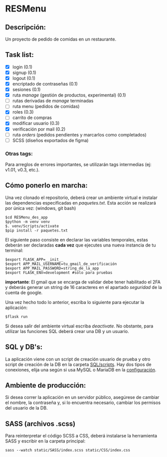 # RESMenu
## Descripción:
Un proyecto de pedido de comidas en un restaurante.
## Task list:
- [x] login (0.1)
- [x] signup (0.1)
- [x] logout (0.1)
- [x] encriptado de contraseñas (0.1)
- [x] sesiones (0.1)
- [x] ruta _manage_ (gestión de productos, experimental) (0.1)
- [ ] rutas derivadas de _manage_ terminadas
- [ ] ruta menu (pedidos de comidas)
- [x] roles (0.3)
- [ ] carrito de compras
- [x] modificar usuario (0.3)
- [x] verificación por mail (0.2)
- [ ] ruta _orders_ (pedidos pendientes y marcarlos como completados)
- [ ] SCSS (diseños exportados de figma)

### Otras tags:
Para arreglos de errores importantes, se utilizarán tags intermedias
(ej: v1.01, v0.3, etc.).
## Cómo ponerlo en marcha:
Una vez clonado el repositorio, deberá crear un ambiente
virtual e instalar las dependencias 
especificadas en _paquetes.txt_. 
Esta acción se realizará por única vez:
(windows, git bash)
``` 
$cd RESMenu_des_app
$python -m venv venv
$. venv/Scripts/activate
$pip install -r paquetes.txt
```
El siguiente paso consiste en declarar las variables temporales,
estas deberán ser declaradas **cada vez** que ejecutes una nueva
instancia de tu terminal:
```
$export FLASK_APP=__init__
$export APP_MAIL_USERNAME=tu_gmail_de_verificación
$export APP_MAIL_PASSWORD=string_de_la_app
$export FLASK_ENV=development #sólo para pruebas
```
**importante**: El gmail que se encarga de validar debe tener
habilitado el 2FA y deberás generar un string de 16 caracteres
en el apartado _seguridad_ de la cuenta de google.

Una vez hecho todo lo anterior,
escriba lo siguiente para ejecutar la aplicación:
```
$flask run
```
Si desea salir del ambiente virtual escriba _deactivate_.
No obstante, para utilizar las funciones SQL deberá crear una DB y un usuario.

## SQL y DB's:
La aplicación viene con un script de creación usuario de 
prueba y otro script de creación de la DB en la carpeta [SQL/scripts](/SQL/scripts).
Hay dos tipos de conexiones,
elija una según si usa MySQL o MariaDB en la
[configuración](config.py).

## Ambiente de producción:
Si desea correr la aplicación en
un servidor público, asegúrese de cambiar el nombre, 
la contraseña 
y, si lo encuentra necesario, cambiar los permisos del usuario de la DB.

## SASS (archivos .scss)
Para reinterpretar el código SCSS a CSS, deberá
instalarse la herramienta SASS y escribir en la carpeta
principal:
```
sass --watch static/SASS/index.scss static/CSS/index.css
```
